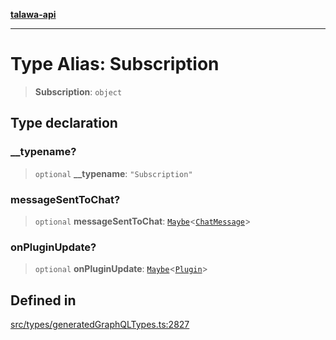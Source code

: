 [**talawa-api**](../../../README.md)

***

# Type Alias: Subscription

> **Subscription**: `object`

## Type declaration

### \_\_typename?

> `optional` **\_\_typename**: `"Subscription"`

### messageSentToChat?

> `optional` **messageSentToChat**: [`Maybe`](Maybe.md)\<[`ChatMessage`](ChatMessage.md)\>

### onPluginUpdate?

> `optional` **onPluginUpdate**: [`Maybe`](Maybe.md)\<[`Plugin`](Plugin.md)\>

## Defined in

[src/types/generatedGraphQLTypes.ts:2827](https://github.com/Suyash878/talawa-api/blob/e4413cec641a837926071678fed3c7f67234e31e/src/types/generatedGraphQLTypes.ts#L2827)
